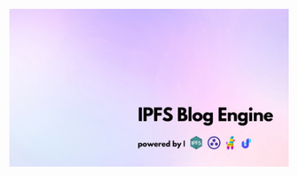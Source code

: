 ![Slide1](https://github.com/Zhixuan0318/IPFS-Blog-Engine/blob/6f6ea89726706f41ed65f943e6fb9af1cba4e424/pdeck/Slide1.png)
